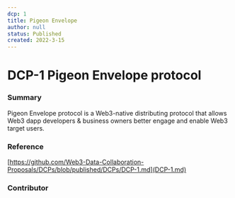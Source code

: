 ```yaml
---
dcp: 1
title: Pigeon Envelope
author: null
status: Published
created: 2022-3-15
---
```


# DCP-1 Pigeon Envelope protocol

### Summary

Pigeon Envelope protocol is a Web3-native distributing protocol that allows Web3 dapp developers & business owners better engage and enable Web3 target users.

### Reference

[https://github.com/Web3-Data-Collaboration-Proposals/DCPs/blob/published/DCPs/DCP-1.md](DCP-1.md)

### Contributor
